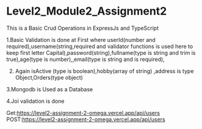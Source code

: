 # Level2_Module2_Assignment2
This is a Basic Crud Operations in ExpressJs and TypeScript  

1.Basic Validation is done at First where userId(number and required),username(string,required and validator functions is used here to keep first letter Capital),password(string),fullname(type is string and trim is true),age(type is number),,email(type is string and is required),  

2. Again isActive (type is boolean),hobby(array of string) ,address is type Object,Orders(type object)
   
3.Mongodb is Used as a Database  

4.Joi validation is done

  Get:https://level2-assignment-2-omega.vercel.app/api/users  
  POST:https://level2-assignment-2-omega.vercel.app/api/users
